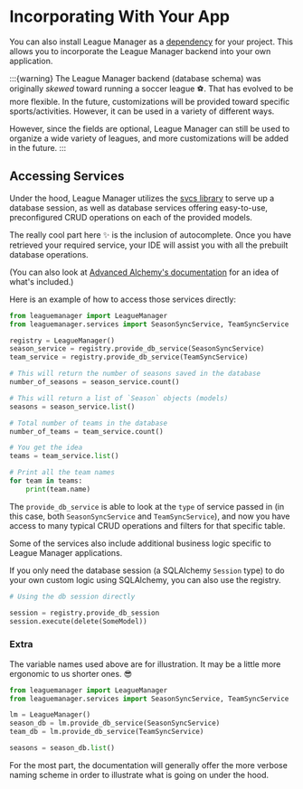 # Incorporating With Your App

You can also install League Manager as a [dependency](#installing-from-pip) for your project. This allows you to incorporate the League Manager backend into your own application.

:::{warning}
The League Manager backend (database schema) was originally _skewed_ toward running a soccer league ⚽. That has evolved to be more flexible. In the future, customizations will be provided toward specific sports/activities. However, it can be used in a variety of different ways.

However, since the fields are optional, League Manager can still be used to organize a wide variety of leagues, and more customizations will be added in the future.
:::

## Accessing Services

Under the hood, League Manager utilizes the [svcs library](https://svcs.hynek.me/en/stable/) to serve up a database session, as well as database services offering easy-to-use, preconfigured CRUD operations on each of the provided models.

The really cool part here ✨ is the inclusion of autocomplete. Once you have retrieved your required service, your IDE will assist you with all the prebuilt database operations.

(You can also look at [Advanced Alchemy's documentation](https://docs.advanced-alchemy.litestar.dev/latest/reference/service.html#advanced_alchemy.service.SQLAlchemySyncRepositoryService) for an idea of what's included.)

Here is an example of how to access those services directly:

```python
from leaguemanager import LeagueManager
from leaguemanager.services import SeasonSyncService, TeamSyncService

registry = LeagueManager()
season_service = registry.provide_db_service(SeasonSyncService)
team_service = registry.provide_db_service(TeamSyncService)

# This will return the number of seasons saved in the database
number_of_seasons = season_service.count()

# This will return a list of `Season` objects (models)
seasons = season_service.list()

# Total number of teams in the database
number_of_teams = team_service.count()

# You get the idea
teams = team_service.list()

# Print all the team names
for team in teams:
    print(team.name)
```

The `provide_db_service` is able to look at the `type` of service passed in (in this case, both `SeasonSyncService` and `TeamSyncService`), and now you have access to many typical CRUD operations and filters for that specific table.

Some of the services also include additional business logic specific to League Manager applications.

If you only need the database session (a SQLAlchemy `Session` type) to do your own custom logic using SQLAlchemy, you can also use the registry.

```python
# Using the db session directly

session = registry.provide_db_session
session.execute(delete(SomeModel))
```

### Extra

The variable names used above are for illustration. It may be a little more ergonomic to us shorter ones. 😎

```python
from leaguemanager import LeagueManager
from leaguemanager.services import SeasonSyncService, TeamSyncService

lm = LeagueManager()
season_db = lm.provide_db_service(SeasonSyncService)
team_db = lm.provide_db_service(TeamSyncService)

seasons = season_db.list()
```

For the most part, the documentation will generally offer the more verbose naming scheme in order to illustrate what is going on under the hood.
